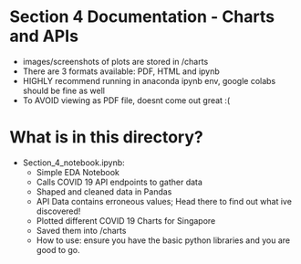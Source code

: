# Section 4 Documentation - Charts and APIs
- images/screenshots of plots are stored in /charts
- There are 3 formats available: PDF, HTML and ipynb
- HIGHLY recommend running in anaconda ipynb env, google colabs should be fine as well
- To AVOID viewing as PDF file, doesnt come out great :( 

# What is in this directory? 
- Section_4_notebook.ipynb:
    * Simple EDA Notebook 
    * Calls COVID 19 API endpoints to gather data
    * Shaped and cleaned data in Pandas 
    * API Data contains erroneous values; Head there to find out what ive discovered!
    * Plotted different COVID 19 Charts for Singapore
    * Saved them into /charts 
    * How to use: ensure you have the basic python libraries and you are good to go.  
